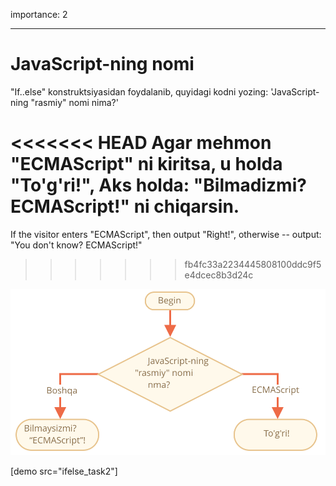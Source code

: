 importance: 2

---

# JavaScript-ning nomi

"If..else" konstruktsiyasidan foydalanib, quyidagi kodni yozing: 'JavaScript-ning "rasmiy" nomi nima?'

<<<<<<< HEAD
Agar mehmon "ECMAScript" ni kiritsa, u holda "To'g'ri!", Aks holda: "Bilmadizmi? ECMAScript!" ni chiqarsin.
=======
If the visitor enters "ECMAScript", then output "Right!", otherwise -- output: "You don't know? ECMAScript!"
>>>>>>> fb4fc33a2234445808100ddc9f5e4dcec8b3d24c

![](ifelse_task2.svg)

[demo src="ifelse_task2"]
